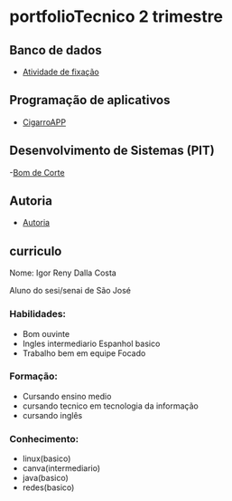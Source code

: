 # portfolioTecnico 2 trimestre

## Banco de dados
- [Atividade de fixação](BancoDeDados/AtvFixaçao)

## Programação de aplicativos
- [CigarroAPP](ProgramaçãoDeAplicativos/Unsmoke-master.zip)

## Desenvolvimento de Sistemas (PIT)
-[Bom de Corte](DesenvolvimentoDeSistemas/BomDeCorte)

## Autoria
- [Autoria]()

## curriculo

Nome: Igor Reny Dalla Costa

Aluno do sesi/senai de São José

### Habilidades:

- Bom ouvinte 
- Ingles intermediario Espanhol basico 
- Trabalho bem em equipe Focado

### Formação:

- Cursando ensino medio 
- cursando tecnico em tecnologia da informação 
- cursando inglês

### Conhecimento:

- linux(basico) 
- canva(intermediario) 
- java(basico) 
- redes(basico)
